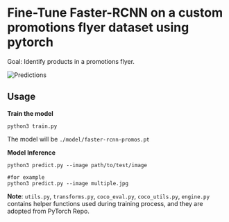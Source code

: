 # Fine-Tune Faster-RCNN on a custom promotions flyer dataset using pytorch

Goal: Identify products in a promotions flyer.

![Predictions](pred.png=250x)

## Usage

__Train the model__
```shell
python3 train.py
```

The model will be `./model/faster-rcnn-promos.pt`

__Model Inference__

```shell
python3 predict.py --image path/to/test/image

#for example
python3 predict.py --image multiple.jpg
```
__Note__: `utils.py`, `transforms.py`, `coco_eval.py`, `coco_utils.py`, `engine.py` contains helper functions used during training process, and they are adopted from PyTorch Repo.